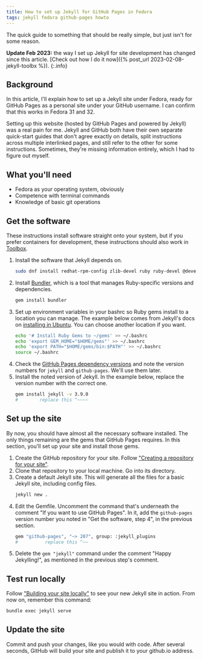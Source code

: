 ```yaml
---
title: How to set up Jekyll for GitHub Pages in Fedora
tags: jekyll fedora github-pages howto
---
```


The quick guide to something that should be really simple, but just isn't for some reason.
<!--more-->

**Update Feb 2023:** the way I set up Jekyll for site development has changed since this article. [Check out how I do it now]({% post_url 2023-02-08-jekyll-toolbx %}).
{:.info}

## Background
In this article, I'll explain how to set up a Jekyll site under Fedora, ready for GitHub Pages as a personal site under your GitHub username. I can confirm that this works in Fedora 31 and 32.

Setting up this website (hosted by GitHub Pages and powered by Jekyll) was a real pain for me. Jekyll and GitHub both have their own separate quick-start guides that don't agree exactly on details, split instructions across multiple interlinked pages, and still refer to the other for some instructions. Sometimes, they're missing information entirely, which I had to figure out myself.

## What you'll need
* Fedora as your operating system, obviously
* Competence with terminal commands
* Knowledge of basic git operations

## Get the software
These instructions install software straight onto your system, but if you prefer containers for development, these instructions should also work in [Toolbox](https://github.com/containers/toolbox).

1. Install the software that Jekyll depends on.
    ```bash
    sudo dnf install redhat-rpm-config zlib-devel ruby ruby-devel @development-tools
    ```
2. Install [Bundler](https://bundler.io/), which is a tool that manages Ruby-specific versions and dependencies.
    ```bash
    gem install bundler
    ```
3. Set up environment variables in your bashrc so Ruby gems install to a location you can manage. The example below comes from Jekyll's docs on [installing in Ubuntu](https://jekyllrb.com/docs/installation/ubuntu/). You can choose another location if you want.
    ```bash
    echo '# Install Ruby Gems to ~/gems' >> ~/.bashrc
    echo 'export GEM_HOME="$HOME/gems"' >> ~/.bashrc
    echo 'export PATH="$HOME/gems/bin:$PATH"' >> ~/.bashrc
    source ~/.bashrc
    ```
4. Check the [GitHub Pages dependency versions](https://pages.github.com/versions/) and note the version numbers for `jekyll` and `github-pages`. We'll use them later.
5. Install the noted version of Jekyll. In the example below, replace the version number with the correct one.
    ```bash
    gem install jekyll -v 3.9.0
    #        replace this ^~~~~
    ```
## Set up the site
By now, you should have almost all the necessary software installed. The only things remaining are the gems that GitHub Pages requires. In this section, you'll set up your site and install those gems.

1. Create the GitHub repository for your site. Follow ["Creating a repository for your site"](https://docs.github.com/en/github/working-with-github-pages/creating-a-github-pages-site-with-jekyll#creating-a-repository-for-your-site).
2. Clone that repository to your local machine. Go into its directory.
3. Create a default Jekyll site. This will generate all the files for a basic Jekyll site, including config files.
    ```bash
    jekyll new .
    ```
4. Edit the Gemfile. Uncomment the command that's underneath the comment "If you want to use GitHub Pages". In it, add the `github-pages` version number you noted in "Get the software, step 4", in the previous section.
    ```bash
    gem "github-pages", "~> 207", group: :jekyll_plugins
    #          replace this ^~~
    ```
5. Delete the `gem "jekyll"` command under the comment "Happy Jekylling!", as mentioned in the previous step's comment.

## Test run locally
Follow ["Building your site locally"](https://docs.github.com/en/github/working-with-github-pages/testing-your-github-pages-site-locally-with-jekyll#building-your-site-locally) to see your new Jekyll site in action. From now on, remember this command:
```bash
bundle exec jekyll serve
```

## Update the site
Commit and push your changes, like you would with code. After several seconds, GitHub will build your site and publish it to your github.io address.
